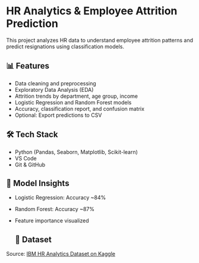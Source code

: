 # HR Analytics & Employee Attrition Prediction

This project analyzes HR data to understand employee attrition patterns and predict resignations using classification models.

## 📊 Features

- Data cleaning and preprocessing
- Exploratory Data Analysis (EDA)
- Attrition trends by department, age group, income
- Logistic Regression and Random Forest models
- Accuracy, classification report, and confusion matrix
- Optional: Export predictions to CSV

## 🛠️ Tech Stack

- Python (Pandas, Seaborn, Matplotlib, Scikit-learn)
- VS Code
- Git & GitHub

## 🧠 Model Insights

- Logistic Regression: Accuracy ~84%
- Random Forest: Accuracy ~87%
- Feature importance visualized

  ## 📎 Dataset

Source: [IBM HR Analytics Dataset on Kaggle](https://www.kaggle.com/datasets/pavansubhasht/ibm-hr-analytics-attrition-dataset)
